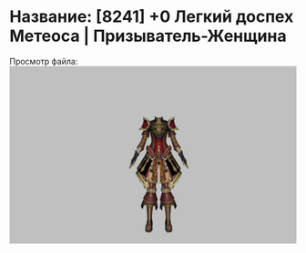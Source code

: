 # Название: [8241] +0 Легкий доспех Метеоса | Призыватель-Женщина

Просмотр файла:
![p090030.png](p090030.png)